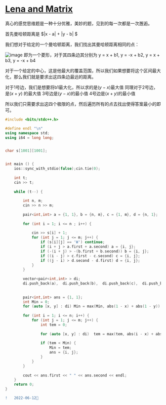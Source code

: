 #  [Lena and Matrix](https://codeforces.com/contest/1689/problem/D)


   真心的感觉思维题是一种十分优雅，美妙的题，见到的每一次都是一次邂逅。
   
   
   首先曼哈顿距离是  $|x - a| + |y - b| $
   
   我们想对于给定的一个曼哈顿距离，我们找出其曼哈顿距离相同的点：
   
![image](https://user-images.githubusercontent.com/92497177/173234167-b6fea97b-5811-4181-b33c-3f998a6cc24d.png)
   即为一个菱形，对于其四条边其分别为
   y = x + b1, y = -x + b2, y = x + b3, y = -x + b4
   
  对于一个给定的中心，这是他最大的覆盖范围，所以我们如果想要将这个区间最大化，那么我们就是要求出这四条边最远的距离。
  
  对于1号边，我们是想要将b1最大化，所以求的是$(y - x)$最大值
  同理对于2号边，是$(x + y)$ 的最大值
  3号边是$(y - x)$的最小值
  4号边是$(x + y)$的最小值
  
  所以我们只需要求出这四个极限的点，然后遍历所有的点去找出使得答案最小的即可。


```C++
#include <bits/stdc++.h>

#define endl "\n"
using namespace std;
using i64 = long long;


char s[1001][1001];


int main () {
	ios::sync_with_stdio(false);cin.tie(0);
	
	int t;
	cin >> t;
	
	while (t--) {
		
		int n, m;
		cin >> n >> m;
		
		pair<int,int> a = {1, 1}, b = {n, m}, c = {1, m}, d = {n, 1};
		
		for (int i = 1; i <= n ; i++) {
			
			cin >> s[i] + 1;
			for (int j = 1; j <= m; j++) {
				if (s[i][j] == 'W') continue;
				if (i + j > a.first + a.second) a = {i, j};
				if (-(i + j) > -(b.first + b.second)) b = {i, j};
				if ((i - j) > c.first - c.second) c = {i, j};
				if ((j - i) > d.second - d.first) d = {i, j};
			}
		}
		
		vector<pair<int,int> > di;
		di.push_back(a),  di.push_back(b),  di.push_back(c),  di.push_back(d);
		
		
		pair<int,int> ans = {1, 1};
		int Min = 0;
		for (auto [x, y] : di) Min = max(Min, abs(1 - x) + abs(1 - y));
		 
		for (int i = 1; i <= n; i++) {
			for (int j = 1; j <= m; j++) {
				int tem = 0;
				
				for (auto [x, y] : di)  tem = max(tem, abs(i - x) + abs(j - y));
				
				if (tem < Min) {
					Min = tem;
					ans = {i, j};
				}
			}
		}
		
		cout << ans.first << " " << ans.second << endl;
	}
	return 0;
}

```

```diff
!   2022-06-12🛁
```
